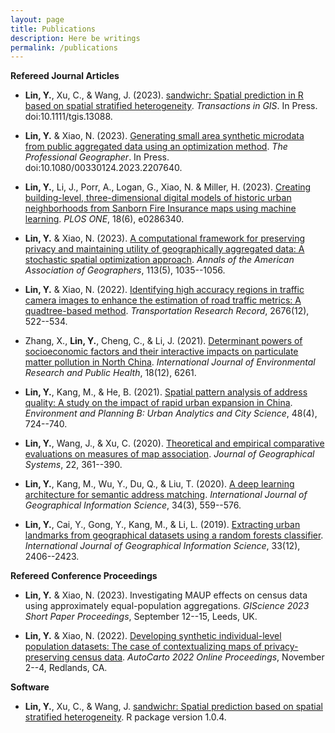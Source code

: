 ```yaml
---
layout: page
title: Publications
description: Here be writings
permalink: /publications
---
```


**Refereed Journal Articles**

- **Lin, Y.**, Xu, C., & Wang, J. (2023). [sandwichr: Spatial prediction in R based on spatial stratified heterogeneity](https://onlinelibrary.wiley.com/doi/full/10.1111/tgis.13088). *Transactions in GIS*. In Press. doi:10.1111/tgis.13088.

- **Lin, Y.** & Xiao, N. (2023). [Generating small area synthetic microdata from public aggregated data using an optimization method](https://www.tandfonline.com/doi/full/10.1080/00330124.2023.2207640). *The Professional Geographer*. In Press. doi:10.1080/00330124.2023.2207640.

- **Lin, Y.**, Li, J., Porr, A., Logan, G., Xiao, N. & Miller, H. (2023). [Creating building-level, three-dimensional digital models of historic urban neighborhoods from Sanborn Fire Insurance maps using machine learning](http://dx.doi.org/10.1371/journal.pone.0286340). *PLOS ONE*, 18(6), e0286340.

- **Lin, Y.** & Xiao, N. (2023). [A computational framework for preserving privacy and maintaining utility of geographically aggregated data: A stochastic spatial optimization approach](https://www.tandfonline.com/doi/abs/10.1080/24694452.2023.2178377). *Annals of the American Association of Geographers*, 113(5), 1035--1056.

- **Lin, Y.** & Xiao, N. (2022). [Identifying high accuracy regions in traffic camera images to enhance the estimation of road traffic metrics: A quadtree-based method](https://journals.sagepub.com/doi/abs/10.1177/03611981221096117?journalCode=trra). *Transportation Research Record*, 2676(12), 522--534.

- Zhang, X., **Lin, Y.**, Cheng, C., & Li, J. (2021). [Determinant powers of socioeconomic factors and their interactive impacts on particulate matter pollution in North China](https://www.mdpi.com/1660-4601/18/12/6261). *International Journal of Environmental Research and Public Health*, 18(12), 6261.

- **Lin, Y.**, Kang, M., & He, B. (2021). [Spatial pattern analysis of address quality: A study on the impact of rapid urban expansion in China](https://journals.sagepub.com/doi/abs/10.1177/2399808319895272?journalCode=epbb). *Environment and Planning B: Urban Analytics and City Science*, 48(4), 724--740.

- **Lin, Y.**, Wang, J., & Xu, C. (2020). [Theoretical and empirical comparative evaluations on measures of map association](https://link.springer.com/article/10.1007/s10109-020-00324-4). *Journal of Geographical Systems*, 22, 361--390.

- **Lin, Y.**, Kang, M., Wu, Y., Du, Q., & Liu, T. (2020). [A deep learning architecture for semantic address matching](https://www.tandfonline.com/doi/abs/10.1080/13658816.2019.1681431). *International Journal of Geographical Information Science*, 34(3), 559--576.

- **Lin, Y.**, Cai, Y., Gong, Y., Kang, M., & Li, L. (2019). [Extracting urban landmarks from geographical datasets using a random forests classifier](https://www.tandfonline.com/doi/abs/10.1080/13658816.2019.1620238). *International Journal of Geographical Information Science*, 33(12), 2406--2423.


**Refereed Conference Proceedings**
- **Lin, Y.** & Xiao, N. (2023). Investigating MAUP effects on census data using approximately equal-population aggregations. *GIScience 2023 Short Paper Proceedings*, September 12--15, Leeds, UK.

- **Lin, Y.** & Xiao, N. (2022). [Developing synthetic individual-level population datasets: The case of contextualizing maps of privacy-preserving census data](https://cartogis.org/docs/autocarto/2022/docs/abstracts/Session7_Lin_5258.pdf). *AutoCarto 2022 Online Proceedings*, November 2--4, Redlands, CA.


**Software**
- **Lin, Y.**, Xu, C., & Wang, J. [sandwichr: Spatial prediction based on spatial stratified heterogeneity](https://cran.r-project.org/web/packages/sandwichr/). R package version 1.0.4.